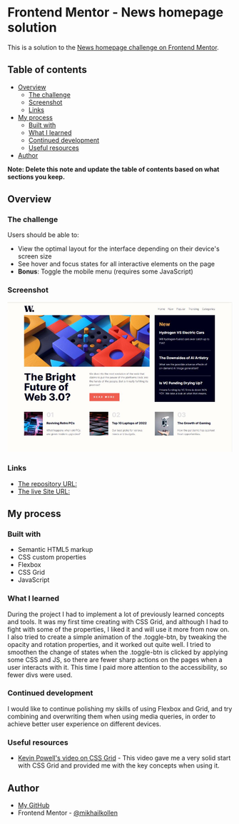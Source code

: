 # Frontend Mentor - News homepage solution

This is a solution to the [News homepage challenge on Frontend Mentor](https://www.frontendmentor.io/challenges/news-homepage-H6SWTa1MFl).

## Table of contents

- [Overview](#overview)
  - [The challenge](#the-challenge)
  - [Screenshot](#screenshot)
  - [Links](#links)
- [My process](#my-process)
  - [Built with](#built-with)
  - [What I learned](#what-i-learned)
  - [Continued development](#continued-development)
  - [Useful resources](#useful-resources)
- [Author](#author)

**Note: Delete this note and update the table of contents based on what sections you keep.**

## Overview

### The challenge

Users should be able to:

- View the optimal layout for the interface depending on their device's screen size
- See hover and focus states for all interactive elements on the page
- **Bonus**: Toggle the mobile menu (requires some JavaScript)

### Screenshot

![](./screenshot.JPG)

### Links

- [The repository URL:](https://github.com/mikhailkollen/News-Homepage-Project)
- [The live Site URL:](https://mikhailkollen.github.io/News-Homepage-Project/)

## My process

### Built with

- Semantic HTML5 markup
- CSS custom properties
- Flexbox
- CSS Grid
- JavaScript

### What I learned

During the project I had to implement a lot of previously learned concepts and tools.
It was my first time creating with CSS Grid, and although I had to fight with some of the properties, I liked it and will use it more from now on.
I also tried to create a simple animation of the .toggle-btn, by tweaking the opacity and rotation properties, and it worked out quite well.
I tried to smoothen the change of states when the .toggle-btn is clicked by applying some CSS and JS, so there are fewer sharp actions on the pages when a user interacts with it.
This time I paid more attention to the accessibility, so fewer divs were used.

### Continued development

I would like to continue polishing my skills of using Flexbox and Grid, and try combining and overwriting them when using media queries, in order to achieve better user experience on different devices.

### Useful resources

- [Kevin Powell's video on CSS Grid](https://www.youtube.com/watch?v=rg7Fvvl3taU) - This video gave me a very solid start with CSS Grid and provided me with the key concepts when using it.

## Author

- [My GitHub](https://github.com/mikhailkollen)
- Frontend Mentor - [@mikhailkollen](https://www.frontendmentor.io/profile/mikhailkollen)
